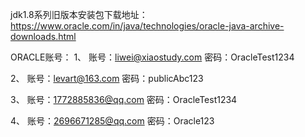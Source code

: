 jdk1.8系列旧版本安装包下载地址：
https://www.oracle.com/in/java/technologies/oracle-java-archive-downloads.html

ORACLE账号：
1、
账号：liwei@xiaostudy.com
密码：OracleTest1234

2、
账号：levart@163.com
密码：publicAbc123

3、
账号：1772885836@qq.com 
密码：OracleTest1234

4、
账号：2696671285@qq.com
密码：Oracle123
